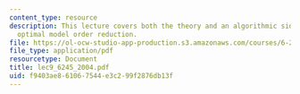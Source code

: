 ```yaml
---
content_type: resource
description: This lecture covers both the theory and an algorithmic side of Hankel
  optimal model order reduction.
file: https://ol-ocw-studio-app-production.s3.amazonaws.com/courses/6-245-multivariable-control-systems-spring-2004/f9403ae861067544e3c299f2876db13f_lec9_6245_2004.pdf
file_type: application/pdf
resourcetype: Document
title: lec9_6245_2004.pdf
uid: f9403ae8-6106-7544-e3c2-99f2876db13f
---
```

